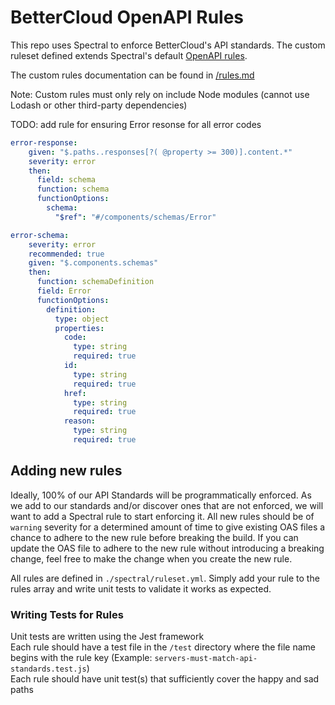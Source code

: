 # BetterCloud OpenAPI Rules

This repo uses Spectral to enforce BetterCloud's API standards.
The custom ruleset defined extends Spectral's default [OpenAPI rules](https://github.com/stoplightio/spectral/blob/develop/docs/reference/openapi-rules.md).

The custom rules documentation can be found in [/rules.md](/rules.md)

Note: Custom rules must only rely on include Node modules (cannot use Lodash or other third-party dependencies)

TODO: add rule for ensuring Error resonse for all error codes
```yaml
error-response:
    given: "$.paths..responses[?( @property >= 300)].content.*"
    severity: error
    then:
      field: schema
      function: schema
      functionOptions:
        schema:
          "$ref": "#/components/schemas/Error"
```

```yaml
error-schema:
    severity: error
    recommended: true
    given: "$.components.schemas"
    then:
      function: schemaDefinition
      field: Error
      functionOptions:
        definition:
          type: object
          properties:
            code:
              type: string
              required: true
            id:
              type: string
              required: true
            href:
              type: string
              required: true
            reason:
              type: string
              required: true
```

## Adding new rules
Ideally, 100% of our API Standards will be programmatically enforced. As we add to our standards and/or discover ones that are not enforced, we will
want to add a Spectral rule to start enforcing it. All new rules should be of `warning` severity for a determined amount of time to give existing
OAS files a chance to adhere to the new rule before breaking the build. If you can update the OAS file to adhere to the new rule without introducing
a breaking change, feel free to make the change when you create the new rule.

All rules are defined in `./spectral/ruleset.yml`. Simply add your rule to the rules array and write unit tests to validate it works as expected.

### Writing Tests for Rules
Unit tests are written using the Jest framework\
Each rule should have a test file in the `/test` directory where the file name begins with the rule key
(Example: `servers-must-match-api-standards.test.js`)\
Each rule should have unit test(s) that sufficiently cover the happy and sad paths